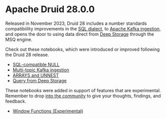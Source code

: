 # Apache Druid 28.0.0

Released in November 2023, Druid 28 includes a number standards compatibiility improvements in the [SQL dialect](https://druid.apache.org/docs/latest/querying/sql), to [Apache Kafka ingestion](https://druid.apache.org/docs/latest/development/extensions-core/kafka-ingestion), and opens the door to using data direct from [Deep Storage](https://druid.apache.org/docs/latest/design/deep-storage) through the MSQ engine.

Check out these notebooks, which were introduced or improved following the Druid 28 release.

* [SQL-compatible NULL](../02-ingestion/09-generating-and-working-with-nulls.ipynb)
* [Multi-topic Kafka ingestion](../02-ingestion/11-stream-from-multiple-topics.ipynb)
* [ARRAYS and UNNEST](../02-ingestion/08-table-datatypes-arrays)
* [Query from Deep Storage](../03-query/14-full-timeline-queries.ipynb)

These notebooks were added in support of features that are experimental. Remember to drop [into the community](https://druid.apache.org/community) to give your thoughts, findings, and feedback.

* [Window Functions (Experimental)](../03-query/13-query-functions-window.ipynb)